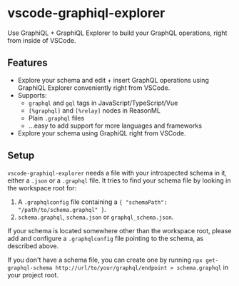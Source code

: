 # vscode-graphiql-explorer

Use GraphiQL + GraphiQL Explorer to build your GraphQL operations, right from inside of VSCode.

## Features

- Explore your schema and edit + insert GraphQL operations using GraphiQL Explorer conveniently right from VSCode.
- Supports:
  - `graphql` and `gql` tags in JavaScript/TypeScript/Vue
  - `[%graphql]` and `[%relay]` nodes in ReasonML
  - Plain `.graphql` files
  - ...easy to add support for more languages and frameworks
- Explore your schema using GraphiQL right from VSCode.

## Setup

`vscode-graphiql-explorer` needs a file with your introspected schema in it, either a `.json` or a `.graphql` file. It tries to find your schema file by looking in the workspace root for:

1. A `.graphqlconfig` file containing a `{ "schemaPath": "/path/to/schema.graphql" }`.
2. `schema.graphql`, `schema.json` or `graphql_schema.json`.

If your schema is located somewhere other than the workspace root, please add and configure a `.graphqlconfig` file pointing to the schema, as described above.

If you don't have a schema file, you can create one by running `npx get-graphql-schema http://url/to/your/graphql/endpoint > schema.graphql` in your project root.
